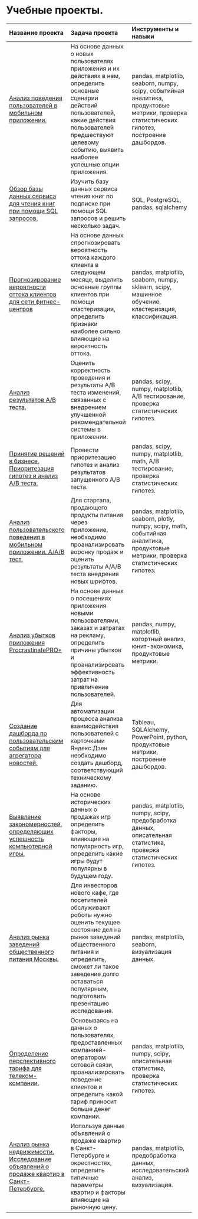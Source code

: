 # Учебные проекты.
| Название проекта| Задача проекта| Инструменты и навыки|
|:----------------|:---------------|:------------------|
|[Анализ поведения пользователей в мобильном приложении.](https://github.com/OlyaStepanenko/projects_practicum_data_analysis/tree/main/application_user_actions)|На основе данных о новых пользователях приложения и их действиях в нем, определить основные сценарии действий пользователей, какие действия пользователей предшествуют целевому событию, выявить наиболее успешные опции приложения.| pandas, matplotlib, seaborn, numpy, scipy, событийная аналитика, продуктовые метрики, проверка статистических гипотез, построение дашбордов.|
|[Обзор базы данных сервиса для чтения книг при помощи SQL запросов.](https://github.com/OlyaStepanenko/projects_practicum_data_analysis/tree/main/sql_book_reading_service)|Изучить базу данных сервиса чтения книг по подписке при помощи SQL запросов и решить несколько задач.| SQL, PostgreSQL, pandas, sqlalchemy| 
|[Прогнозирование вероятности оттока клиентов для сети фитнес-центров](https://github.com/OlyaStepanenko/projects_practicum_data_analysis/tree/main/gym_customer_churn)|На основе данных спрогнозировать вероятность оттока каждого клиента в следующем месяце, выделить основные группы клиентов при помощи кластеризации, определить признаки наиболее сильно влияющие на вероятность оттока.|pandas, matplotlib, seaborn, numpy, sklearn, scipy, машинное обучение, кластеризация, классификация.| 
|[Анализ результатов А/В теста.](https://github.com/OlyaStepanenko/projects_practicum_data_analysis/tree/main/ab_test_recommender_system)|Оценить корректность проведения и результаты А/В теста изменений, связанных с внедрением улучшенной рекомендательной системы в приложении.| pandas, scipy, numpy, matplotlib, А/В тестирование, проверка статистических гипотез.|
|[Принятие решений в бизнесе. Приоритезация гипотез и анализ А/В теста.](https://github.com/OlyaStepanenko/projects_practicum_data_analysis/tree/main/hypothesis_score_ab_test)|Провести приоритезацию гипотез и анализ результатов запущенного А/В теста.|pandas, scipy, numpy, matplotlib, math, А/В тестирование, проверка статистических гипотез.|
|[Анализ пользовательского поведения в мобильном приложении. А/А/В тест.](https://github.com/OlyaStepanenko/projects_practicum_data_analysis/tree/main/sales_funnel_aab_test)|Для стартапа, продающего продукты питания через приложение, необходимо проанализировать воронку продаж и оценить результаты А/А/В теста внедрения новых шрифтов.|pandas, matplotlib, seaborn, plotly, numpy, scipy, math, событийная аналитика, продуктовые метрики, проверка статистических гипотез.|
|[Анализ убытков приложения ProcrastinatePRO+](https://github.com/OlyaStepanenko/projects_practicum_data_analysis/tree/main/application_loss_analysis)|На основе данных о посещениях приложения новыми пользователями, заказах и затратах на рекламу, определить причины убытков и проанализировать эффективность затрат на привличение пользователей.| pandas, numpy, matplotlib, когортный анализ, юнит-экономика, продуктовые метрики.|
|[Создание дашборда по пользовательским событиям для агрегатора новостей.](https://github.com/OlyaStepanenko/projects_practicum_data_analysis/tree/main/yandex_zen_dashboard)|Для автоматизации процесса анализа взаимодействия пользователей с карточками Яндекс.Дзен необходимо создать дашборд, соответствующий техническому заданию.| Tableau, SQLAlchemy, PowerPoint, python, продуктовые метрики, построение дашбордов.|
|[Выявление закономерностей, определяющих успешность компьютерной игры.](https://github.com/OlyaStepanenko/projects_practicum_data_analysis/tree/main/computer_games)|На основе исторических данных о продажах игр определить факторы, влияющие на популярность игр, определить какие игры будут популярны в будущем году.|pandas, matplotlib, numpy, scipy, предобработка данных, описательная статистика, проверка статистических гипотез.|
|[Анализ рынка заведений общественного питания Москвы.](https://github.com/OlyaStepanenko/projects_practicum_data_analysis/tree/main/public_catering)|Для инвесторов нового кафе, где посетителей обслуживают роботы нужно оценить текущее состояние дел на рынке заведений общественного питания и определить, сможет ли такое заведение долго оставаться популярным, подготовить презентацию исследования.|pandas, matplotlib, seaborn, визуализация данных.|
|[Определение перспективного тарифа для телеком-компании.](https://github.com/OlyaStepanenko/projects_practicum_data_analysis/tree/main/telecom_tariffs)|Основываясь на данных о пользователях, предоставленных компанией-оператором сотовой связи, проанализировать поведение клиентов и определить какой тариф приносит больше денег компании.|pandas, matplotlib, numpy, scipy, описательная статистика, проверка статистических гипотез.|
|[Анализ рынка недвижимости. Исследование объявлений о продаже квартир в Санкт-Петербурге.](https://github.com/OlyaStepanenko/projects_practicum_data_analysis/tree/main/estate_%20market)|Используя данные объявлений о продаже квартир в Санкт-Петербурге и окрестностях, определить типичные параметры квартир и факторы влияющие на рыночную цену.|pandas, matplotlib, предобработка данных, исследовательский анализ, визуализация.|
 
